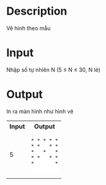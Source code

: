 # Description

Vẽ hình theo mẫu

# Input

Nhập số tự nhiên N (5 &leq; N &leq; 30, N lẻ)

# Output

In ra màn hình như hình vẽ

<table>
  <tr>
    <th>Input</th>
    <th>Output</th>
  </tr>
  <tr>
    <td>5</td>
    <td>
    <pre style="color: black; background-color: white">
* * * * *
* *   * *
*   *   *
* *   * *
*       *
    </pre>
    </td>
  </tr>
</table>
